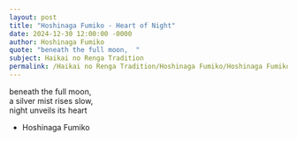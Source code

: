 ```yaml
---
layout: post
title: "Hoshinaga Fumiko - Heart of Night"
date: 2024-12-30 12:00:00 -0000
author: Hoshinaga Fumiko
quote: "beneath the full moon,  "
subject: Haikai no Renga Tradition
permalink: /Haikai no Renga Tradition/Hoshinaga Fumiko/Hoshinaga Fumiko - Heart of Night
---
```


beneath the full moon,  
a silver mist rises slow,  
night unveils its heart

- Hoshinaga Fumiko
